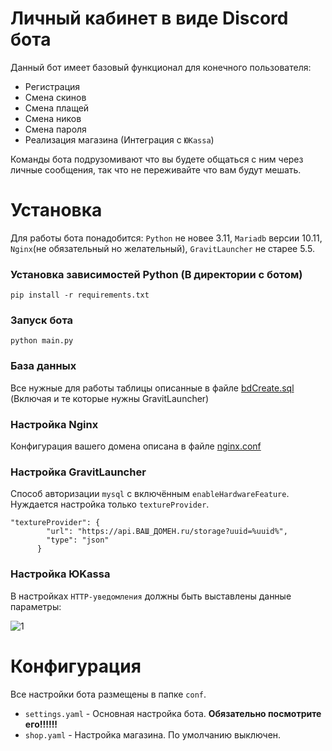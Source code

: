 # Личный кабинет в виде Discord бота

Данный бот имеет базовый функционал для конечного пользователя:
- Регистрация
- Смена скинов
- Смена плащей
- Смена ников
- Смена пароля
- Реализация магазина (Интеграция с `ЮKassa`)

Команды бота подрузомивают что вы будете общаться с ним через личные сообщения, так что не переживайте что вам будут мешать. 

# Установка

Для работы бота понадобится: `Python` не новее 3.11, `Mariadb` версии 10.11, `Nginx`(не обязательный но желательный), `GravitLauncher` не старее 5.5.  

### Установка зависимостей Python (В директории с ботом)

```
pip install -r requirements.txt
```

### Запуск бота

```
python main.py
```

### База данных

Все нужные для работы таблицы описанные в файле [bdCreate.sql](https://github.com/kostya-main/LK_DiscordBot/blob/main/bdCreate.sql) (Включая и те которые нужны GravitLauncher)

### Настройка Nginx

Конфигурация вашего домена описана в файле [nginx.conf](https://github.com/kostya-main/LK_DiscordBot/blob/main/nginx.conf)

### Настройка GravitLauncher

Способ авторизации `mysql` с включённым `enableHardwareFeature`. Нуждается настройка только `textureProvider`.

```
"textureProvider": {
        "url": "https://api.ВАШ_ДОМЕН.ru/storage?uuid=%uuid%",
        "type": "json"
      }
```

### Настройка ЮKassa

В настройках `HTTP-уведомления` должны быть выставлены данные параметры:

![1](https://github.com/kostya-main/LK_DiscordBot/assets/65069020/097c462f-6af0-4363-882f-1fdf000cf49b)

# Конфигурация

Все настройки бота размещены в папке `conf`.  
- `settings.yaml` - Основная настройка бота. **Обязательно посмотрите его!!!!!!**
- `shop.yaml` - Настройка магазина. По умолчанию выключен.


